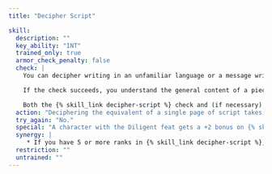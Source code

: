 ```yaml
---
title: "Decipher Script"

skill:
  description: ""
  key_ability: "INT"
  trained_only: true
  armor_check_penalty: false
  check: |
    You can decipher writing in an unfamiliar language or a message written in an incomplete or archaic form. The base DC is 20 for the simplest messages, 25 for standard texts, and 30 or higher for intricate, exotic, or very old writing.

    If the check succeeds, you understand the general content of a piece of writing about one page long (or the equivalent). If the check fails, make a DC 5 Wisdom check to see if you avoid drawing a false conclusion about the text. (Success means that you do not draw a false conclusion; failure means that you do.)

    Both the {% skill_link decipher-script %} check and (if necessary) the Wisdom check are made secretly, so that you can't tell whether the conclusion you draw is true or false.
  action: "Deciphering the equivalent of a single page of script takes 1 minute (ten consecutive full-round actions)."
  try_again: "No."
  special: "A character with the Diligent feat gets a +2 bonus on {% skill_link decipher-script %} checks."
  synergy: |
     * If you have 5 or more ranks in {% skill_link decipher-script %}, you get a synergy bonus on {% skill_link use-magic-device %} checks involving scrolls.
  restriction: ""
  untrained: ""
---
```

